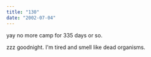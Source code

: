 ```yaml
---
title: "130"
date: "2002-07-04"
---
```


yay no more camp for 335 days or so.

zzz goodnight. I'm tired and smell like dead organisms.
